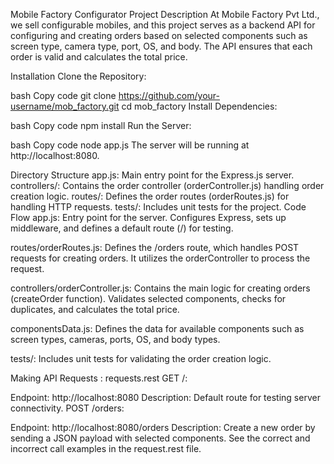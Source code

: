 Mobile Factory Configurator
Project Description
At Mobile Factory Pvt Ltd., we sell configurable mobiles, and this project serves as a backend API for configuring and creating orders based on selected components such as screen type, camera type, port, OS, and body. The API ensures that each order is valid and calculates the total price.

Installation
Clone the Repository:

bash
Copy code
git clone https://github.com/your-username/mob_factory.git
cd mob_factory
Install Dependencies:

bash
Copy code
npm install
Run the Server:

bash
Copy code
node app.js
The server will be running at http://localhost:8080.

Directory Structure
app.js: Main entry point for the Express.js server.
controllers/: Contains the order controller (orderController.js) handling order creation logic.
routes/: Defines the order routes (orderRoutes.js) for handling HTTP requests.
tests/: Includes unit tests for the project.
Code Flow
app.js: Entry point for the server. Configures Express, sets up middleware, and defines a default route (/) for testing.

routes/orderRoutes.js: Defines the /orders route, which handles POST requests for creating orders. It utilizes the orderController to process the request.

controllers/orderController.js: Contains the main logic for creating orders (createOrder function). Validates selected components, checks for duplicates, and calculates the total price.

componentsData.js: Defines the data for available components such as screen types, cameras, ports, OS, and body types.

tests/: Includes unit tests for validating the order creation logic.

Making API Requests : requests.rest
GET /:

Endpoint: http://localhost:8080
Description: Default route for testing server connectivity.
POST /orders:

Endpoint: http://localhost:8080/orders
Description: Create a new order by sending a JSON payload with selected components. See the correct and incorrect call examples in the request.rest file.
